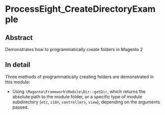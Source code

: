 # ProcessEight_CreateDirectoryExample

## Abstract
Demonstrates how to programmatically create folders in Magento 2

## In detail

Three methods of programmatically creating folders are demonstrated in this module:

- Using `\Magento\Framework\Module\Dir::getDir`, which returns the absolute path to the module folder, or a specific type of module subdirectory (`etc`, `i18n`, `controllers`, `view`), depending on the arguments passed.
